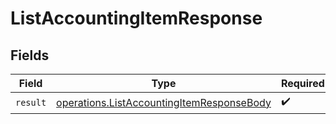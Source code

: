 # ListAccountingItemResponse


## Fields

| Field                                                                                                  | Type                                                                                                   | Required                                                                                               | Description                                                                                            |
| ------------------------------------------------------------------------------------------------------ | ------------------------------------------------------------------------------------------------------ | ------------------------------------------------------------------------------------------------------ | ------------------------------------------------------------------------------------------------------ |
| `result`                                                                                               | [operations.ListAccountingItemResponseBody](../../models/operations/listaccountingitemresponsebody.md) | :heavy_check_mark:                                                                                     | N/A                                                                                                    |